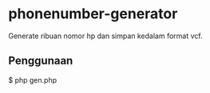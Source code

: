 # phonenumber-generator
Generate ribuan nomor hp dan simpan kedalam format vcf.

## Penggunaan
$ php gen.php
